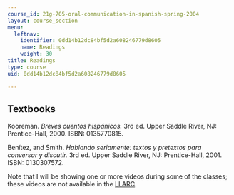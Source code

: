 ```yaml
---
course_id: 21g-705-oral-communication-in-spanish-spring-2004
layout: course_section
menu:
  leftnav:
    identifier: 0dd14b12dc84bf5d2a608246779d8605
    name: Readings
    weight: 30
title: Readings
type: course
uid: 0dd14b12dc84bf5d2a608246779d8605

---
```


Textbooks
---------

Kooreman. _Breves cuentos hispánicos._ 3rd ed. Upper Saddle River, NJ: Prentice-Hall, 2000. ISBN: 0135770815.

Benítez, and Smith. _Hablando seriamente: textos y pretextos para conversar y discutir._ 3rd ed. Upper Saddle River, NJ: Prentice-Hall, 2001. ISBN: 0130307572.

Note that I will be showing one or more videos during some of the classes; these videos are not available in the [LLARC](http://llarc.mit.edu/).